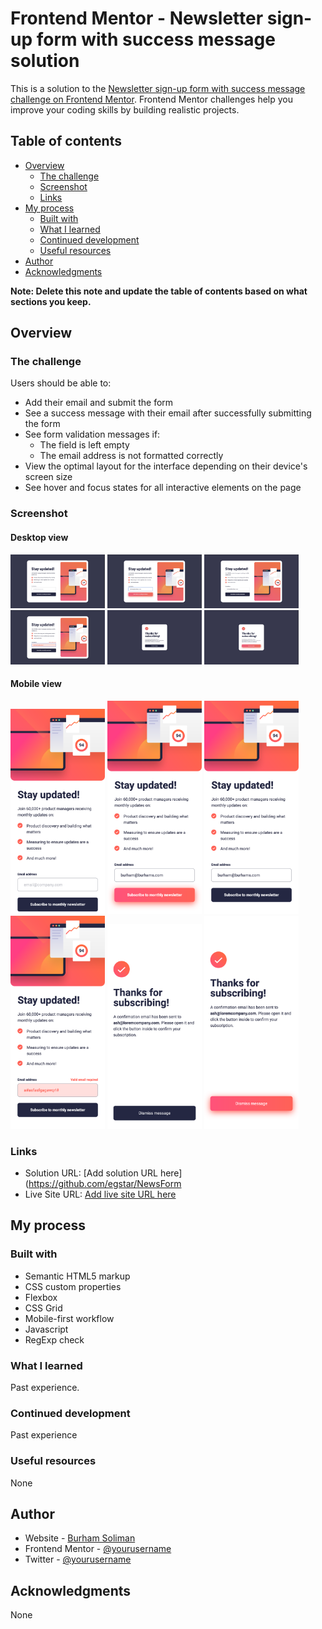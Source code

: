 # Frontend Mentor - Newsletter sign-up form with success message solution

This is a solution to the [Newsletter sign-up form with success message challenge on Frontend Mentor](https://www.frontendmentor.io/challenges/newsletter-signup-form-with-success-message-3FC1AZbNrv). Frontend Mentor challenges help you improve your coding skills by building realistic projects. 

## Table of contents

- [Overview](#overview)
  - [The challenge](#the-challenge)
  - [Screenshot](#screenshot)
  - [Links](#links)
- [My process](#my-process)
  - [Built with](#built-with)
  - [What I learned](#what-i-learned)
  - [Continued development](#continued-development)
  - [Useful resources](#useful-resources)
- [Author](#author)
- [Acknowledgments](#acknowledgments)

**Note: Delete this note and update the table of contents based on what sections you keep.**

## Overview

### The challenge

Users should be able to:

- Add their email and submit the form
- See a success message with their email after successfully submitting the form
- See form validation messages if:
  - The field is left empty
  - The email address is not formatted correctly
- View the optimal layout for the interface depending on their device's screen size
- See hover and focus states for all interactive elements on the page

### Screenshot

#### Desktop view

<img src='./assets/tasksImages/Desktop-view.png' width='30%' />
<img src='./assets/tasksImages/Desktop-active.png' width='30%' />
<img src='./assets/tasksImages/Desktop-valid.png' width='30%' />

<img src='./assets/tasksImages/Desktop-invalid.png' width='30%' />
<img src='./assets/tasksImages/Desktop-success.png' width='30%' />
<img src='./assets/tasksImages/Desktop-success-active.png' width='30%' />

#### Mobile view

<img src='./assets/tasksImages/Mobile-view.png' width='30%' />
<img src='./assets/tasksImages/Mobile-active.png' width='30%' />
<img src='./assets/tasksImages/Mobile-valid.png' width='30%' />

<img src='./assets/tasksImages/Mobile-invalid.png' width='30%' />
<img src='./assets/tasksImages/Mobile-success.png' width='30%' />
<img src='./assets/tasksImages/Mobile-success-active.png' width='30%' />


### Links

- Solution URL: [Add solution URL here](https://github.com/egstar/NewsForm
- Live Site URL: [Add live site URL here](https://egstar.github.io/NewsForm)

## My process

### Built with

- Semantic HTML5 markup
- CSS custom properties
- Flexbox
- CSS Grid
- Mobile-first workflow
- Javascript
- RegExp check

### What I learned

Past experience.

### Continued development

Past experience

### Useful resources

None

## Author

- Website - [Burham Soliman](https://www.burhams.com)
- Frontend Mentor - [@yourusername](https://www.frontendmentor.io/profile/egstar)
- Twitter - [@yourusername](https://www.twitter.com/bori0o)

## Acknowledgments

None
